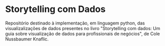 # Storytelling com Dados

Repositório destinado à implementação, em linguagem python, das visualizalizações de dados presentes no livro "Storytelling com dados: Um guia sobre visualização de dados para profissionais de negócios", de Cole Nussbaumer Knaflic.
